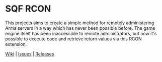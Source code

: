 SQF RCON
========

This projects aims to create a simple method for remotely administering Arma servers in a way which has never been possible before. The game engine itself has been inaccessible to remote administrators, but now it's possible to execute code and retrieve return values via this RCON extension.

[Wiki](https://github.com/dylanplecki/sqf-rcon/wiki) | [Issues](https://github.com/dylanplecki/sqf-rcon/issues) | [Releases](https://github.com/dylanplecki/sqf-rcon/releases)

